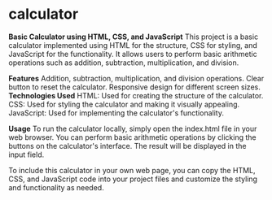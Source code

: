 # calculator
**Basic Calculator using HTML, CSS, and JavaScript**
This project is a basic calculator implemented using HTML for the structure, CSS for styling, and JavaScript for the functionality. It allows users to perform basic arithmetic operations such as addition, subtraction, multiplication, and division.

**Features**
Addition, subtraction, multiplication, and division operations.
Clear button to reset the calculator.
Responsive design for different screen sizes.
**Technologies Used**
HTML: Used for creating the structure of the calculator.
CSS: Used for styling the calculator and making it visually appealing.
JavaScript: Used for implementing the calculator's functionality.

**Usage**
To run the calculator locally, simply open the index.html file in your web browser. You can perform basic arithmetic operations by clicking the buttons on the calculator's interface. The result will be displayed in the input field.

To include this calculator in your own web page, you can copy the HTML, CSS, and JavaScript code into your project files and customize the styling and functionality as needed.
